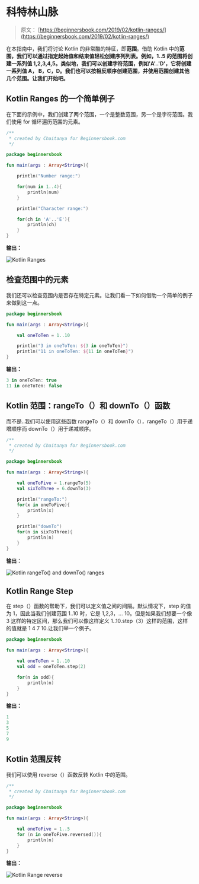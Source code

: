 # 科特林山脉

> 原文： [https://beginnersbook.com/2019/02/kotlin-ranges/](https://beginnersbook.com/2019/02/kotlin-ranges/)

在本指南中，我们将讨论 Kotlin 的非常酷的特征，即**范围**。借助 Kotlin 中的**范围，我们可以通过指定起始值和结束值轻松创建序列列表。例如，1..5 的范围将创建一系列值 1,2,3,4,5。类似地，我们可以创建字符范围，例如'A'..'D'，它将创建一系列值 A， B，C，D。我们也可以按相反顺序创建范围，并使用范围创建其他几个范围。让我们开始吧。**

## Kotlin Ranges 的一个简单例子

在下面的示例中，我们创建了两个范围，一个是整数范围，另一个是字符范围。我们使用 for 循环遍历范围的元素。

```kotlin
/**
 * created by Chaitanya for Beginnersbook.com
 */

package beginnersbook

fun main(args : Array<String>){

    println("Number range:")

    for(num in 1..4){
        println(num)
    }

    println("Character range:")

    for(ch in 'A'..'E'){
        println(ch)
    }
}
```

**输出：**

![Kotlin Ranges](img/ca4b8afc75d64b4a0a2f413d93b30858.jpg)

## 检查范围中的元素

我们还可以检查范围内是否存在特定元素。让我们看一下如何借助一个简单的例子来做到这一点。

```kotlin
package beginnersbook

fun main(args : Array<String>){

    val oneToTen = 1..10

    println("3 in oneToTen: ${3 in oneToTen}")
    println("11 in oneToTen: ${11 in oneToTen}")
}
```

**输出：**

```kotlin
3 in oneToTen: true
11 in oneToTen: false
```

## Kotlin 范围：rangeTo（）和 downTo（）函数

而不是..我们可以使用这些函数 rangeTo（）和 downTo（），rangeTo（）用于递增顺序而 downTo（）用于递减顺序。

```kotlin
/**
 * created by Chaitanya for Beginnersbook.com
 */

package beginnersbook

fun main(args : Array<String>){

    val oneToFive = 1.rangeTo(5)
    val sixToThree = 6.downTo(3)

    println("rangeTo:")
    for(x in oneToFive){
        println(x)
    }

    println("downTo")
    for(n in sixToThree){
        println(n)
    }
}
```

**输出：**

![Kotlin rangeTo() and downTo() ranges](img/f3ac9297cb833575017f11bc764b5350.jpg)

## Kotlin Range Step

在 step（）函数的帮助下，我们可以定义值之间的间隔。默认情况下，step 的值为 1，因此当我们创建范围 1..10 时，它是 1,2,3，... 10。但是如果我们想要一个像 3 这样的特定区间，那么我们可以像这样定义 1..10.step（3）这样的范围，这样的值就是 1 4 7 10.让我们举一个例子。

```kotlin
package beginnersbook

fun main(args : Array<String>){

    val oneToTen = 1..10
    val odd = oneToTen.step(2)

    for(n in odd){
        println(n)
    }
}
```

**输出：**

```kotlin
1
3
5
7
9
```

## Kotlin 范围反转

我们可以使用 reverse（）函数反转 Kotlin 中的范围。

```kotlin
/**
 * created by Chaitanya for Beginnersbook.com
 */

package beginnersbook

fun main(args : Array<String>){

    val oneToFive = 1..5
    for (n in oneToFive.reversed()){
        println(n)
    }
}
```

**输出：**

![Kotlin Range reverse](img/5ebd4a61a6170d4fbf3e3e8ed887c024.jpg)